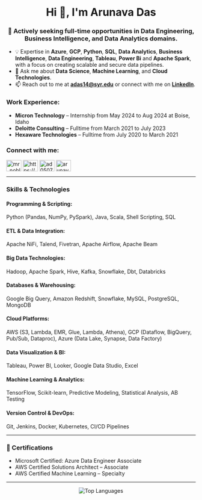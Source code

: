 <h1 align="center">Hi 👋, I'm Arunava Das</h1>
<h3 align="center">
🚀 Actively seeking full-time opportunities in <b>Data Engineering</b>, <b>Business Intelligence</b>, and <b>Data Analytics</b> domains. </h3>

- 💡 Expertise in **Azure**, **GCP**, **Python**, **SQL**, **Data Analytics**, **Business Intelligence**, **Data Engineering**, **Tableau**, **Power Bi** and **Apache Spark**, with a focus on creating scalable and secure data pipelines.
- 💬 Ask me about **Data Science**, **Machine Learning**, and **Cloud Technologies**.
- 📫 Reach out to me at **adas14@syr.edu** or  connect with me on **[LinkedIn](https://linkedin.com/in/arunavadas005)**.
  

<h3 align="left">Work Experience:</h3>
<ul>
  <li><b>Micron Technology</b> – Internship from  May 2024 to Aug 2024 at Boise, Idaho </li>
   <li><b>Deloitte Consulting</b> – Fulltime from March 2021 to July 2023 </li>
   <li><b>Hexaware Technologies</b> – Fulltime from July 2020 to March 2021</li>
</ul>

<h3 align="left">Connect with me:</h3>
<p align="left">
<a href="https://twitter.com/mr_noblebanter" target="blank"><img align="center" src="https://raw.githubusercontent.com/rahuldkjain/github-profile-readme-generator/master/src/images/icons/Social/twitter.svg" alt="mr_noblebanter" height="30" width="40" /></a>
<a href="https://linkedin.com/in/https://www.linkedin.com/in/arunavadas005/" target="blank"><img align="center" src="https://raw.githubusercontent.com/rahuldkjain/github-profile-readme-generator/master/src/images/icons/Social/linked-in-alt.svg" alt="https://www.linkedin.com/in/arunavadas005/" height="30" width="40" /></a>
<a href="https://kaggle.com/ad0507" target="blank"><img align="center" src="https://raw.githubusercontent.com/rahuldkjain/github-profile-readme-generator/master/src/images/icons/Social/kaggle.svg" alt="ad0507" height="30" width="40" /></a>
<a href="https://instagram.com/arunava_das05" target="blank"><img align="center" src="https://raw.githubusercontent.com/rahuldkjain/github-profile-readme-generator/master/src/images/icons/Social/instagram.svg" alt="arunava_das05" height="30" width="40" /></a>
</p>

---

### Skills & Technologies
#### Programming & Scripting: 
Python (Pandas, NumPy, PySpark), Java, Scala, Shell Scripting, SQL

#### ETL & Data Integration: 
Apache NiFi, Talend, Fivetran, Apache Airflow, Apache Beam

#### Big Data Technologies: 
Hadoop, Apache Spark, Hive, Kafka, Snowflake, Dbt, Databricks

#### Databases & Warehousing: 
Google Big Query, Amazon Redshift, Snowflake, MySQL, PostgreSQL, MongoDB

#### Cloud Platforms: 
AWS (S3, Lambda, EMR, Glue, Lambda, Athena), GCP (Dataflow, BigQuery, Pub/Sub, Dataproc), Azure (Data Lake, Synapse, Data Factory)

#### Data Visualization & BI: 
Tableau, Power BI, Looker, Google Data Studio, Excel

#### Machine Learning & Analytics: 
TensorFlow, Scikit-learn, Predictive Modeling, Statistical Analysis, AB Testing

#### Version Control & DevOps: 
Git, Jenkins, Docker, Kubernetes, CI/CD Pipelines

---

### 📜 Certifications
- Microsoft Certified: Azure Data Engineer Associate  
- AWS Certified Solutions Architect – Associate  
- AWS Certified Machine Learning – Specialty  

---

<p align="center">
  <img src="https://github-readme-stats.vercel.app/api/top-langs?username=ad0507&show_icons=true&locale=en&layout=compact" alt="Top Languages" />
</p>
